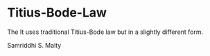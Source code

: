 # Titius-Bode-Law

The
It uses traditional Titius-Bode law but in a slightly different form.

Samriddhi S. Maity
